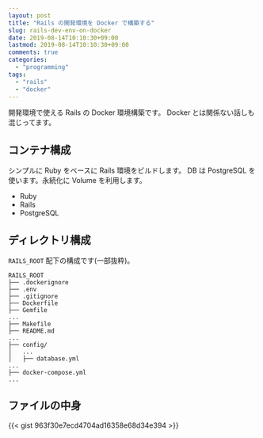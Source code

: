 ```yaml
---
layout: post
title: "Rails の開発環境を Docker で構築する"
slug: rails-dev-env-on-docker
date: 2019-08-14T10:10:30+09:00
lastmod: 2019-08-14T10:10:30+09:00
comments: true
categories:
  - "programming"
tags:
  - "rails"
  - "docker"
---
```


開発環境で使える Rails の Docker 環境構築です。
Docker とは関係ない話しも混じってます。

## コンテナ構成

シンプルに Ruby をベースに Rails 環境をビルドします。
DB は PostgreSQL を使います。永続化に Volume を利用します。

- Ruby
- Rails
- PostgreSQL

## ディレクトリ構成

`RAILS_ROOT` 配下の構成です(一部抜粋)。

```
RAILS_ROOT
├── .dockerignore
├── .env
├── .gitignore
├── Dockerfile
├── Gemfile
...
├── Makefile
├── README.md
...
├── config/
│   ...
│   ├── database.yml
...
├── docker-compose.yml
...
```

## ファイルの中身

{{< gist 963f30e7ecd4704ad16358e68d34e394 >}}
